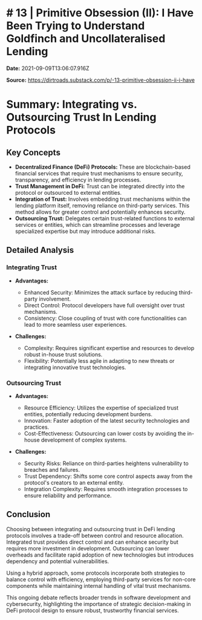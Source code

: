 # # 13 | Primitive Obsession (II): I Have Been Trying to Understand Goldfinch and Uncollateralised Lending

**Date:** 2021-09-09T13:06:07.916Z

**Source:** https://dirtroads.substack.com/p/-13-primitive-obsession-ii-i-have

# Summary: Integrating vs. Outsourcing Trust In Lending Protocols

## Key Concepts

- **Decentralized Finance (DeFi) Protocols:** These are blockchain-based financial services that require trust mechanisms to ensure security, transparency, and efficiency in lending processes.
- **Trust Management in DeFi:** Trust can be integrated directly into the protocol or outsourced to external entities.
- **Integration of Trust:** Involves embedding trust mechanisms within the lending platform itself, removing reliance on third-party services. This method allows for greater control and potentially enhances security.
- **Outsourcing Trust:** Delegates certain trust-related functions to external services or entities, which can streamline processes and leverage specialized expertise but may introduce additional risks.

## Detailed Analysis

### Integrating Trust

- **Advantages:**
  - Enhanced Security: Minimizes the attack surface by reducing third-party involvement.
  - Direct Control: Protocol developers have full oversight over trust mechanisms.
  - Consistency: Close coupling of trust with core functionalities can lead to more seamless user experiences.

- **Challenges:**
  - Complexity: Requires significant expertise and resources to develop robust in-house trust solutions.
  - Flexibility: Potentially less agile in adapting to new threats or integrating innovative trust technologies.

### Outsourcing Trust

- **Advantages:**
  - Resource Efficiency: Utilizes the expertise of specialized trust entities, potentially reducing development burdens.
  - Innovation: Faster adoption of the latest security technologies and practices.
  - Cost-Effectiveness: Outsourcing can lower costs by avoiding the in-house development of complex systems.

- **Challenges:**
  - Security Risks: Reliance on third-parties heightens vulnerability to breaches and failures.
  - Trust Dependency: Shifts some core control aspects away from the protocol's creators to an external entity.
  - Integration Complexity: Requires smooth integration processes to ensure reliability and performance.

## Conclusion

Choosing between integrating and outsourcing trust in DeFi lending protocols involves a trade-off between control and resource allocation. Integrated trust provides direct control and can enhance security but requires more investment in development. Outsourcing can lower overheads and facilitate rapid adoption of new technologies but introduces dependency and potential vulnerabilities.

Using a hybrid approach, some protocols incorporate both strategies to balance control with efficiency, employing third-party services for non-core components while maintaining internal handling of vital trust mechanisms.

This ongoing debate reflects broader trends in software development and cybersecurity, highlighting the importance of strategic decision-making in DeFi protocol design to ensure robust, trustworthy financial services.